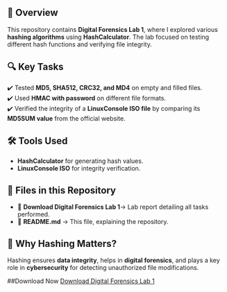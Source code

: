 ## 📌 Overview  
This repository contains **Digital Forensics Lab 1**, where I explored various **hashing algorithms** using **HashCalculator**. The lab focused on testing different hash functions and verifying file integrity.  

## 🔍 Key Tasks  
✔️ Tested **MD5, SHA512, CRC32, and MD4** on empty and filled files.  
✔️ Used **HMAC with password** on different file formats.  
✔️ Verified the integrity of a **LinuxConsole ISO file** by comparing its **MD5SUM value** from the official website.  

## 🛠️ Tools Used  
- **HashCalculator** for generating hash values.  
- **LinuxConsole ISO** for integrity verification.  

## 📂 Files in this Repository  
- 📄 **Download Digital Forensics Lab 1**→ Lab report detailing all tasks performed.  
- 📝 **README.md** → This file, explaining the repository.  

## 📢 Why Hashing Matters?  
Hashing ensures **data integrity**, helps in **digital forensics**, and plays a key role in **cybersecurity** for detecting unauthorized file modifications.  

##Download Now
[Download Digital Forensics Lab 1](https://github.com/Zainab88804/Hashing-Algorithms/raw/refs/heads/main/DigitalForensicsLab1.docx)
